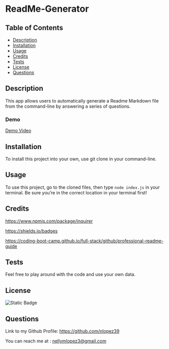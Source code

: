 # ReadMe-Generator

## Table of Contents

- [Description](#description)
- [Installation](#installation)
- [Usage](#usage)
- [Credits](#credits)
- [Tests](#tests)
- [License](#license)
- [Questions](#questions)

## Description

This app allows users to automatically generate a Readme Markdown file from the command-line by answering a series of questions.

### Demo

[Demo Video](https://drive.google.com/file/d/1dXDuZurfSH5DRD8I0Jd420VjGOVoBi5u/view)

## Installation

To install this project into your own, use git clone in your command-line.

## Usage

To use this project, go to the cloned files, then type `node index.js` in your terminal. Be sure you’re in the correct location in your terminal first!

## Credits

https://www.npmjs.com/package/inquirer

https://shields.io/badges

https://coding-boot-camp.github.io/full-stack/github/professional-readme-guide

## Tests

Feel free to play around with the code and use your own data.

## License

![Static Badge](https://img.shields.io/badge/MIT-blue)

## Questions

Link to my Github Profile: https://github.com/nlopez39

You can reach me at : nellymlopez3@gmail.com
